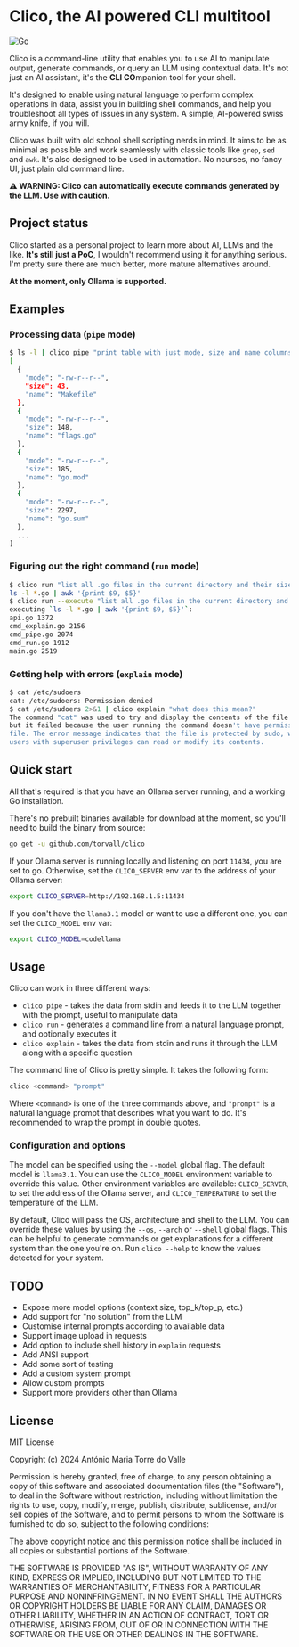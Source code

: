 # Clico, the AI powered CLI multitool

[![Go](https://github.com/torvall/clico/actions/workflows/build.yml/badge.svg)](https://github.com/torvall/clico/actions/workflows/build.yml)

Clico is a command-line utility that enables you to use AI to manipulate output, generate commands,
or query an LLM using contextual data. It's not just an AI assistant, it's the **CLI CO**mpanion tool for
your shell.

It's designed to enable using natural language to perform complex operations in data, assist you in building
shell commands, and help you troubleshoot all types of issues in any system. A simple, AI-powered swiss army
knife, if you will.

Clico was built with old school shell scripting nerds in mind. It aims to be as minimal as possible and work
seamlessly with classic tools like `grep`, `sed` and `awk`. It's also designed to be used in automation.
No ncurses, no fancy UI, just plain old command line.

**⚠️ WARNING: Clico can automatically execute commands generated by the LLM. Use with caution.**

## Project status

Clico started as a personal project to learn more about AI, LLMs and the like. **It's still just a PoC**,
I wouldn't recommend using it for anything serious. I'm pretty sure there are much better, more mature
alternatives around.

**At the moment, only Ollama is supported.**

## Examples

### Processing data (`pipe` mode)

```sh
$ ls -l | clico pipe "print table with just mode, size and name columns in json format" | jq
[
  {
    "mode": "-rw-r--r--",
    "size": 43,
    "name": "Makefile"
  },
  {
    "mode": "-rw-r--r--",
    "size": 148,
    "name": "flags.go"
  },
  {
    "mode": "-rw-r--r--",
    "size": 185,
    "name": "go.mod"
  },
  {
    "mode": "-rw-r--r--",
    "size": 2297,
    "name": "go.sum"
  },
  ...
]
```

### Figuring out the right command (`run` mode)

```sh
$ clico run "list all .go files in the current directory and their sizes"
ls -l *.go | awk '{print $9, $5}'
$ clico run --execute "list all .go files in the current directory and their sizes"
executing `ls -l *.go | awk '{print $9, $5}'`:
api.go 1372
cmd_explain.go 2156
cmd_pipe.go 2074
cmd_run.go 1912
main.go 2519
```

### Getting help with errors (`explain` mode)

```sh
$ cat /etc/sudoers
cat: /etc/sudoers: Permission denied
$ cat /etc/sudoers 2>&1 | clico explain "what does this mean?"
The command "cat" was used to try and display the contents of the file "/etc/sudoers",
but it failed because the user running the command doesn't have permission to access that
file. The error message indicates that the file is protected by sudo, which means only
users with superuser privileges can read or modify its contents.
```

## Quick start

All that's required is that you have an Ollama server running, and a working Go installation.

There's no prebuilt binaries available for download at the moment, so you'll need to
build the binary from source:

```sh
go get -u github.com/torvall/clico
```

If your Ollama server is running locally and listening on port `11434`, you are set to go.
Otherwise, set the `CLICO_SERVER` env var to the address of your Ollama server:

```sh
export CLICO_SERVER=http://192.168.1.5:11434
```

If you don't have the `llama3.1` model or want to use a different one, you can set the
`CLICO_MODEL` env var:

```sh
export CLICO_MODEL=codellama
```

## Usage

Clico can work in three different ways:

* `clico pipe` - takes the data from stdin and feeds it to the LLM together with the prompt, useful to manipulate data
* `clico run` - generates a command line from a natural language prompt, and optionally executes it
* `clico explain` - takes the data from stdin and runs it through the LLM along with a specific question

The command line of Clico is pretty simple. It takes the following form:

```sh
clico <command> "prompt"
```

Where `<command>` is one of the three commands above, and `"prompt"` is a natural language prompt that
describes what you want to do. It's recommended to wrap the prompt in double quotes.

### Configuration and options

The model can be specified using the `--model` global flag. The default model is `llama3.1`. You can use the
`CLICO_MODEL` environment variable to override this value. Other environment variables are available: `CLICO_SERVER`, 
to set the address of the Ollama server, and `CLICO_TEMPERATURE` to set the temperature of the LLM.

By default, Clico will pass the OS, architecture and shell to the LLM. You can override these values by using the
`--os`, `--arch` or `--shell` global flags. This can be helpful to generate commands or get explanations for
a different system than the one you're on. Run `clico --help` to know the values detected for your system.

## TODO

* Expose more model options (context size, top_k/top_p, etc.)
* Add support for "no solution" from the LLM
* Customise internal prompts according to available data
* Support image upload in requests
* Add option to include shell history in `explain` requests
* Add ANSI support
* Add some sort of testing
* Add a custom system prompt
* Allow custom prompts
* Support more providers other than Ollama

## License

MIT License

Copyright (c) 2024 António Maria Torre do Valle

Permission is hereby granted, free of charge, to any person obtaining a copy
of this software and associated documentation files (the "Software"), to deal
in the Software without restriction, including without limitation the rights
to use, copy, modify, merge, publish, distribute, sublicense, and/or sell
copies of the Software, and to permit persons to whom the Software is
furnished to do so, subject to the following conditions:

The above copyright notice and this permission notice shall be included in all
copies or substantial portions of the Software.

THE SOFTWARE IS PROVIDED "AS IS", WITHOUT WARRANTY OF ANY KIND, EXPRESS OR
IMPLIED, INCLUDING BUT NOT LIMITED TO THE WARRANTIES OF MERCHANTABILITY,
FITNESS FOR A PARTICULAR PURPOSE AND NONINFRINGEMENT. IN NO EVENT SHALL THE
AUTHORS OR COPYRIGHT HOLDERS BE LIABLE FOR ANY CLAIM, DAMAGES OR OTHER
LIABILITY, WHETHER IN AN ACTION OF CONTRACT, TORT OR OTHERWISE, ARISING FROM,
OUT OF OR IN CONNECTION WITH THE SOFTWARE OR THE USE OR OTHER DEALINGS IN THE
SOFTWARE.
